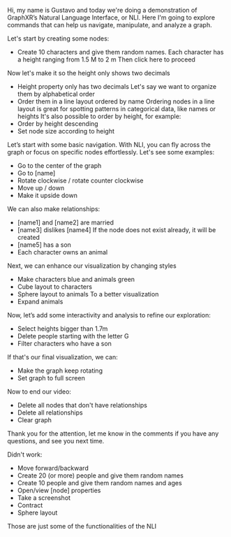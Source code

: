 Hi, my name is Gustavo and today we're doing a demonstration of GraphXR’s Natural Language Interface, or NLI. Here I'm going to explore commands that can help us navigate, manipulate, and analyze a graph.

Let's start by creating some nodes: 
- Create 10 characters and give them random names. Each character has a height ranging from 1.5 M to 2 m
Then click here to proceed

Now let's make it so the height only shows two decimals
- Height property only has two decimals
Let's say we want to organize them by alphabetical order
- Order them in a line layout ordered by name
Ordering nodes in a line layout is great for spotting patterns in categorical data, like names or heights
It's also possible to order by height, for example:
- Order by height descending
- Set node size according to height

Let’s start with some basic navigation. With NLI, you can fly across the graph or focus on specific nodes effortlessly. Let's see some examples:
- Go to the center of the graph
- Go to [name]
- Rotate clockwise / rotate counter clockwise
- Move up / down
- Make it upside down

We can also make relationships:
- [name1] and [name2] are married
- [name3] dislikes [name4]
If the node does not exist already, it will be created
- [name5] has a son
- Each character owns an animal

Next, we can enhance our visualization by changing styles
- Make characters blue and animals green
- Cube layout to characters
- Sphere layout to animals
To a better visualization
- Expand animals

Now, let’s add some interactivity and analysis to refine our exploration:
- Select heights bigger than 1.7m
- Delete people starting with the letter G
- Filter characters who have a son

If that's our final visualization, we can:
- Make the graph keep rotating
- Set graph to full screen

Now to end our video:
- Delete all nodes that don't have relationships
- Delete all relationships
- Clear graph

Thank you for the attention, let me know in the comments if you have any questions, and see you next time.

Didn't work:
- Move forward/backward
- Create 20 (or more) people and give them random names
- Create 10 people and give them random names and ages
- Open/view [node] properties
- Take a screenshot
- Contract
- Sphere layout

Those are just some of the functionalities of the NLI
